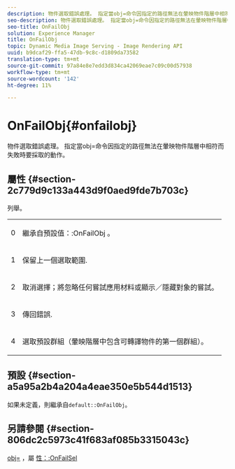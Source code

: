 ```yaml
---
description: 物件選取錯誤處理。 指定當obj=命令因指定的路徑無法在暈映物件階層中相符而失敗時要採取的動作。
seo-description: 物件選取錯誤處理。 指定當obj=命令因指定的路徑無法在暈映物件階層中相符而失敗時要採取的動作。
seo-title: OnFailObj
solution: Experience Manager
title: OnFailObj
topic: Dynamic Media Image Serving - Image Rendering API
uuid: b9dcaf29-ffa5-47db-9c8c-d1809da73582
translation-type: tm+mt
source-git-commit: 97a84e8e7edd3d834ca42069eae7c09c00d57938
workflow-type: tm+mt
source-wordcount: '142'
ht-degree: 11%

---
```



# OnFailObj{#onfailobj}

物件選取錯誤處理。 指定當obj=命令因指定的路徑無法在暈映物件階層中相符而失敗時要採取的動作。

## 屬性 {#section-2c779d9c133a443d9f0aed9fde7b703c}

列舉。

<table id="simpletable_538B76AB784D4DEE9B8021A6BDCE06AB"> 
 <tr class="strow"> 
  <td class="stentry"> <p>0 </p> </td> 
  <td class="stentry"> <p>繼承自<span class="codeph">預設值：:OnFailObj </span>。 </p> </td> 
 </tr> 
 <tr class="strow"> 
  <td class="stentry"> <p>1 </p> </td> 
  <td class="stentry"> <p>保留上一個選取範圍. </p> </td> 
 </tr> 
 <tr class="strow"> 
  <td class="stentry"> <p>2 </p> </td> 
  <td class="stentry"> <p>取消選擇；將忽略任何嘗試應用材料或顯示／隱藏對象的嘗試。 </p> </td> 
 </tr> 
 <tr class="strow"> 
  <td class="stentry"> <p>3 </p> </td> 
  <td class="stentry"> <p>傳回錯誤. </p> </td> 
 </tr> 
 <tr class="strow"> 
  <td class="stentry"> <p>4 </p> </td> 
  <td class="stentry"> <p>選取預設群組（暈映階層中包含可轉譯物件的第一個群組）。 </p> </td> 
 </tr> 
</table>

## 預設 {#section-a5a95a2b4a204a4eae350e5b544d1513}

如果未定義，則繼承自`default::OnFailObj`。

## 另請參閱 {#section-806dc2c5973c41f683af085b3315043c}

[obj=](../../../../../ir-api/http-protocol/image-rendering-api-ref/c-ir-http-protocol-ref/c-ir-http-protocol-command-reference/r-ir-obj.md#reference-31e7dac7931b4e0eb3c7589f120a1e6a) ，屬 [性：:OnFailSel](../../../../../ir-api/material-cat/image-rendering-api-ref/c-ir-material-catalog/c-ir-attributes-reference/r-ir-onfailsel.md#reference-f95e4a4a3c02412b87a2b0acca8a5513)
